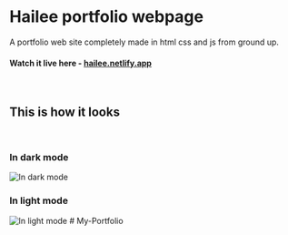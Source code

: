 # Hailee portfolio webpage

A portfolio web site completely made in html css and js from ground up.

#### Watch it live here - [hailee.netlify.app](https://hailee.netlify.app/)

<br>

## This is how it looks

<br>

### In dark mode

![In dark mode](./preview/hailee-dark.png)

### In light mode

![In light mode](./preview/hailee-light.png)
#   M y - P o r t f o l i o  
 